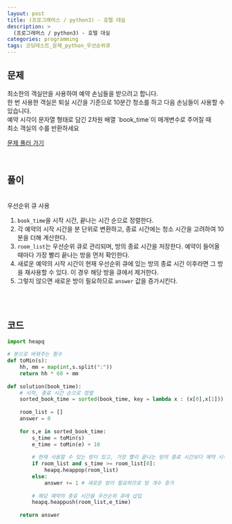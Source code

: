 ```yaml
---
layout: post
title: (프로그래머스 / python3) - 호텔 대실
description: >
  (프로그래머스 / python3) - 호텔 대실
categories: programming
tags: 코딩테스트_문제_python_우선순위큐
---
```


<h2>
    <span class = "jjw_h2_style"> 문제 </span>
</h2>
최소한의 객실만을 사용하여 예약 손님들을 받으려고 합니다. <br>
한 번 사용한 객실은 퇴실 시간을 기준으로 10분간 청소를 하고 다음 손님들이 사용할 수 있습니다. <br>
예약 시각이 문자열 형태로 담긴 2차원 배열 `book_time`이 매개변수로 주어질 때 <br>
최소 객실의 수를 반환하세요 <br>


[문제 풀러 가기](https://school.programmers.co.kr/learn/courses/30/lessons/155651)

<br>

<h2>
    <span class = "jjw_h2_style"> 풀이 </span>
</h2>
<br>
우선순위 큐 사용

1. `book_time`을 시작 시간, 끝나는 시간 순으로 정렬한다.
2. 각 예약의 시작 시간을 분 단위로 변환하고, 종료 시간에는 청소 시간을 고려하여 10분을 더해 계산한다.
3. `room_list`는 우선순위 큐로 관리되며, 방의 종료 시간을 저장한다. 예약이 들어올 때마다 가장 빨리 끝나는 방을 먼저 확인한다.
4. 새로운 예약의 시작 시간이 현재 우선순위 큐에 있는 방의 종료 시간 이후라면 그 방을 재사용할 수 있다. 이 경우 해당 방을 큐에서 제거한다.
5. 그렇지 않으면 새로운 방이 필요하므로 `answer` 값을 증가시킨다.

<br><br>

<h2>
    <span class = "jjw_h2_style"> 코드 </span>
</h2>

~~~python
import heapq

# 분으로 바꿔주는 함수
def toMin(s):
    hh, mm = map(int,s.split(":"))
    return hh * 60 + mm
    
def solution(book_time):
    # 시작, 종료 시간 순으로 정렬
    sorted_book_time = sorted(book_time, key = lambda x : (x[0],x[1]))
    
    room_list = []
    answer = 0
    
    for s,e in sorted_book_time:
        s_time = toMin(s)
        e_time = toMin(e) + 10
        
        # 현재 사용할 수 있는 방이 있고, 가장 빨리 끝나는 방의 종료 시간보다 예약 시작 시간이 같거나 늦다면 해당 방 제거
        if room_list and s_time >= room_list[0]:
            heapq.heappop(room_list)
        else:
            answer += 1 # 새로운 방이 필요하므로 방 개수 증가
            
        # 해당 예약의 종료 시간을 우선순위 큐에 삽입
        heapq.heappush(room_list,e_time)
        
    return answer
~~~









